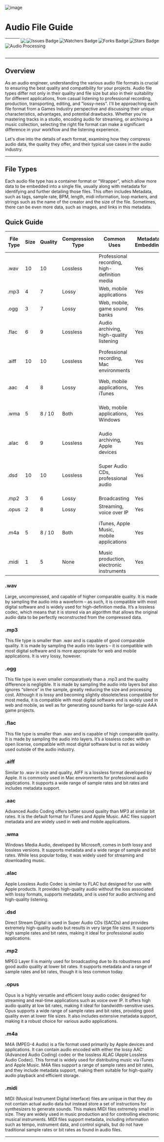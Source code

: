 ![image](https://github.com/JDSherbert/Audio-File-Guide/assets/43964243/5e8b9ed7-d3ef-4c3a-922e-419ba0e60bce)

# Audio File Guide

<!-- Header Start -->

<img align="right" alt="Stars Badge" src="https://img.shields.io/github/stars/jdsherbert/Audio-File-Guide?label=%E2%AD%90"/>
<img align="right" alt="Forks Badge" src="https://img.shields.io/github/forks/jdsherbert/Audio-File-Guide?label=%F0%9F%8D%B4"/>
<img align="right" alt="Watchers Badge" src="https://img.shields.io/github/watchers/jdsherbert/Audio-File-Guide?label=%F0%9F%91%81%EF%B8%8F"/>
<img align="right" alt="Issues Badge" src="https://img.shields.io/github/issues/jdsherbert/Audio-File-Guide?label=%E2%9A%A0%EF%B8%8F"/>
<img align="right" src="https://hits.seeyoufarm.com/api/count/incr/badge.svg?url=https%3A%2F%2Fgithub.com%2FJDSherbert%2FAudio-File-Guide%2Fhit-counter%2FREADME&count_bg=%2379C83D&title_bg=%23555555&labelColor=0E1128&title=🔍&style=for-the-badge">
<!-- Header End --> 

-----------------------------------------------------------------------

<a href=""> 
  <img align="left" alt="Audio Processing" src="https://img.shields.io/badge/Audio%20Processing-black?style=for-the-badge&logo=audacity&logoColor=white&color=black&labelColor=black"> </a>
  
<br></br>

-----------------------------------------------------------------------
## Overview
As an audio engineer, understanding the various audio file formats is crucial to ensuring the best quality and compatibility for your projects. Audio file types differ not only in their quality and file size but also in their suitability for different applications, from casual listening to professional recording, production, transporting, editing, and "lossy-ness". I'll be approaching each file format from a Games Industry perspective and discussing their unique characteristics, advantages, and potential drawbacks. Whether you're mastering tracks in a studio, encoding audio for streaming, or archiving a music collection, selecting the right file format can make a significant difference in your workflow and the listening experience. 

Let's dive into the details of each format, examining how they compress audio data, the quality they offer, and their typical use cases in the audio industry.


-----------------------------------------------------------------------

## File Types
Each audio file type has a container format or “Wrapper”, which allow more data to be embedded into a single file, usually along with metadata for identifying and further detailing those files. This often includes Metadata, such as tags, sample rate, BPM, length, midi information, loop markers, and strings such as the name of the creator and the size of the file. Sometimes, there can be even more data, such as images, and links in this metadata.

## Quick Guide
| File Type | Size  | Quality | Compression Type | Common Uses                                   | Metadata Embedding | Sample Rates (kHz)       | Bit Rates (kbps)          |
|-----------|-------|---------|------------------|-----------------------------------------------|--------------------|--------------------------|---------------------------|
| .wav      | 10    | 10      | Lossless         | Professional recording, high-definition media | Yes                | 8 - 192                  | 1411 (CD quality), up to 4608 |
| .mp3      | 4     | 7       | Lossy            | Web, mobile applications                      | Yes                | 8 - 48                   | 8 - 320                   |
| .ogg      | 3     | 7       | Lossy            | Web, mobile, game sound banks                 | Yes                | 8 - 48                   | 16 - 500                  |
| .flac     | 6     | 9       | Lossless         | Audio archiving, high-quality listening       | Yes                | 1 - 192                  | Up to 9216                |
| .aiff     | 10    | 10      | Lossless         | Professional recording, Mac environments      | Yes                | 8 - 192                  | 1411 (CD quality), up to 4608 |
| .aac      | 4     | 8       | Lossy            | Web, mobile applications, iTunes              | Yes                | 8 - 96                   | 8 - 512                   |
| .wma      | 5     | 8 / 10  | Both             | Web, mobile applications, Windows             | Yes                | 8 - 48                   | 48 - 192 (lossy), up to 1536 (lossless) |
| .alac     | 6     | 9       | Lossless         | Audio archiving, Apple devices                | Yes                | 1 - 384                  | Up to 9216                |
| .dsd      | 10    | 10      | Lossless         | Super Audio CDs, professional audio           | Yes                | 2822.4 (DSD64), 5644.8 (DSD128), 11289.6 (DSD256) | 5645, 11289, 22579       |
| .mp2      | 3     | 6       | Lossy            | Broadcasting                                  | Yes                | 16 - 48                  | 32 - 384                  |
| .opus     | 2     | 8       | Lossy            | Streaming, voice over IP                      | Yes                | 8 - 48                   | 6 - 510                   |
| .m4a      | 5     | 8 / 10  | Both             | iTunes, Apple Music, mobile applications      | Yes                | 8 - 96                   | 8 - 512 (lossy), up to 1411 (lossless)    |
| .midi     | 1     | 5       | None             | Music production, electronic instruments      | Yes                | N/A                      | N/A                       |

### .wav
Large, uncompressed, and capable of higher comparable quality. It is made by sampling the audio into a waveform – as such, it is compatible with most digital software and is widely used for high-definition media. It’s a lossless codec, which means that it is stored via an algorithm that allows the original audio data to be perfectly reconstructed from the compressed data.

### .mp3
This file type is smaller than .wav and is capable of good comparable quality. It is made by sampling the audio into layers – it is compatible with most digital software and is more appropriate for web and mobile applications. It is very lossy, however.

### .ogg
This file type is even smaller comparatively than a .mp3 and the quality difference is negligible. It is made by sampling the audio into layers but also ignores “silence” in the sample, greatly reducing the size and processing cost. Although it is lossy and becoming slightly obsolete/less compatible for most media, it is compatible with most digital software and is widely used in web and mobile, as well as for generating sound banks for large-scale AAA game projects.

### .flac
This file type is smaller than .wav and is capable of high comparable quality. It is made by sampling the audio into layers. It’s a lossless codec with an open license, compatible with most digital software but is not as widely used outside of the audio industry.

### .aiff
Similar to .wav in size and quality, AIFF is a lossless format developed by Apple. It is commonly used in Mac environments for professional audio applications. It supports a wide range of sample rates and bit rates and includes metadata support.

### .aac
Advanced Audio Coding offers better sound quality than MP3 at similar bit rates. It is the default format for iTunes and Apple Music. AAC files support metadata and are widely used in web and mobile applications.

### .wma
Windows Media Audio, developed by Microsoft, comes in both lossy and lossless versions. It supports metadata and a wide range of sample and bit rates. While less popular today, it was widely used for streaming and downloading music.

### .alac
Apple Lossless Audio Codec is similar to FLAC but designed for use with Apple products. It provides high-quality audio without the loss associated with lossy formats, supports metadata, and is used for audio archiving and high-quality listening.

### .dsd
Direct Stream Digital is used in Super Audio CDs (SACDs) and provides extremely high-quality audio but results in very large file sizes. It supports high sample rates and bit rates, making it ideal for professional audio applications.

### .mp2
MPEG Layer II is mainly used for broadcasting due to its robustness and good audio quality at lower bit rates. It supports metadata and a range of sample rates and bit rates, though it is less common today.

### .opus
Opus is a highly versatile and efficient lossy audio codec designed for streaming and real-time applications such as voice over IP. It offers high audio quality at low bit rates, making it ideal for bandwidth-sensitive uses. Opus supports a wide range of sample rates and bit rates, providing good quality even at lower file sizes. It also includes extensive metadata support, making it a robust choice for various audio applications.

### .m4a
M4A (MPEG-4 Audio) is a file format used primarily by Apple devices and applications. It can contain audio encoded with either the lossy AAC (Advanced Audio Coding) codec or the lossless ALAC (Apple Lossless Audio Codec). This format is widely used for distributing music via iTunes and Apple Music. M4A files support a range of sample rates and bit rates, and they include metadata support, making them suitable for high-quality audio playback and efficient storage.

### .midi
MIDI (Musical Instrument Digital Interface) files are unique in that they do not contain actual audio data but instead store a set of instructions for synthesizers to generate sounds. This makes MIDI files extremely small in size. They are widely used in music production and for controlling electronic musical instruments. MIDI files support metadata, including information such as tempo, instrument data, and control signals, but do not have traditional sample rates or bit rates as found in audio files.



-----------------------------------------------------------------------
